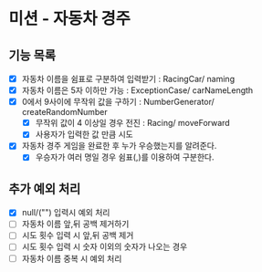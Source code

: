 # 미션 - 자동차 경주
## 기능 목록
- [x] 자동차 이름을 쉼표로 구분하여 입력받기 : RacingCar/ naming
- [x] 자동차 이름은 5자 이하만 가능 : ExceptionCase/ carNameLength
- [x] 0에서 9사이에 무작위 값을 구하기 : NumberGenerator/ createRandomNumber
  - [x] 무작위 값이 4 이상일 경우 전진 : Racing/ moveForward
  - [x] 사용자가 입력한 값 만큼 시도 
- [x] 자동차 경주 게임을 완료한 후 누가 우승했는지를 알려준다.
  - [x] 우승자가 여러 명일 경우 쉼표(,)를 이용하여 구분한다.

## 추가 예외 처리
-[x] null/("") 입력시 예외 처리 
-[ ] 자동차 이름 앞,뒤 공백 제거하기
-[ ] 시도 횟수 입력 시 앞,뒤 공백 제거
-[ ] 시도 횟수 입력 시 숫자 이외의 숫자가 나오는 경우
-[ ] 자동차 이름 중복 시 예외 처리
